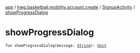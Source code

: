 [app](../../index.md) / [hwp.basketball.mobility.account.create](../index.md) / [SignupActivity](index.md) / [showProgressDialog](.)

# showProgressDialog

`fun showProgressDialog(message: `[`String`](https://kotlinlang.org/api/latest/jvm/stdlib/kotlin/-string/index.html)`): `[`Unit`](https://kotlinlang.org/api/latest/jvm/stdlib/kotlin/-unit/index.html)
